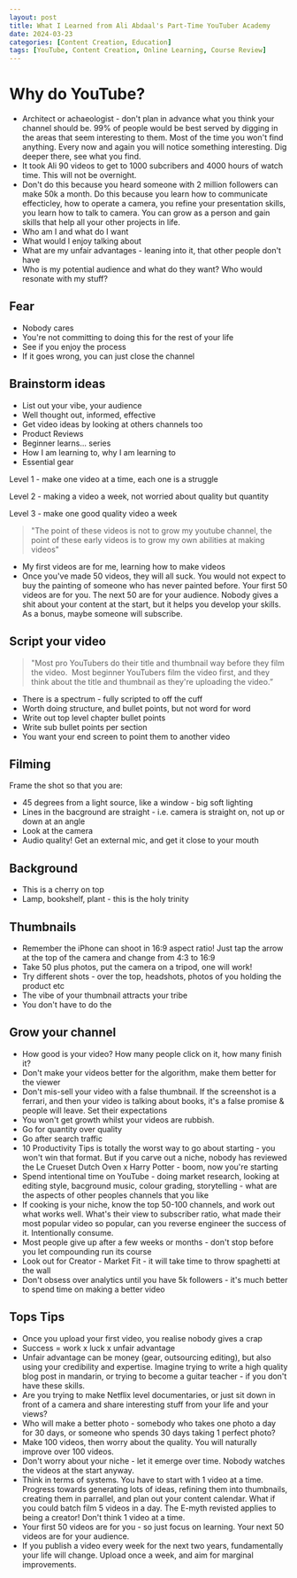 ```yaml
---
layout: post
title: What I Learned from Ali Abdaal's Part-Time YouTuber Academy
date: 2024-03-23
categories: [Content Creation, Education]
tags: [YouTube, Content Creation, Online Learning, Course Review]
---
```


# Why do YouTube?

- Architect or achaeologist - don't plan in advance what you think your channel should be. 99% of people would be best served by digging in the areas that seem interesting to them. Most of the time you won't find anything. Every now and again you will notice something interesting. Dig deeper there, see what you find.
- It took Ali 90 videos to get to 1000 subcribers and 4000 hours of watch time. This will not be overnight.
- Don't do this because you heard someone with 2 million followers can make 50k a month. Do this because you learn how to communicate effecticley, how to operate a camera, you refine your presentation skills, you learn how to talk to camera. You can grow as a person and gain skills that help all your other projects in life.
- Who am I and what do I want
- What would I enjoy talking about
- What are my unfair advantages - leaning into it, that other people don't have
- Who is my potential audience and what do they want? Who would resonate with my stuff?

## Fear

- Nobody cares 
- You're not committing to doing this for the rest of your life
- See if you enjoy the process
- If it goes wrong, you can just close the channel 

## Brainstorm ideas

- List out your vibe, your audience
- Well thought out, informed, effective
- Get video ideas by looking at others channels too
- Product Reviews
- Beginner learns... series
- How I am learning to, why I am learning to
- Essential gear

Level 1 - make one video at a time, each one is a struggle

Level 2 - making a video a week, not worried about quality but quantity

Level 3 - make one good quality video a week

> "The point of these videos is not to grow my youtube channel, the point of these early videos is to grow my own abilities at making videos"

- My first videos are for me, learning how to make videos
- Once you've made 50 videos, they will all suck. You would not expect to buy the painting of someone who has never painted before. Your first 50 videos are for you. The next 50 are for your audience. Nobody gives a shit about your content at the start, but it helps you develop your skills. As a bonus, maybe someone will subscribe.

## Script your video

> "Most pro YouTubers do their title and thumbnail way before they film the video. &nbsp;Most beginner YouTubers film the video first, and they think about the title and thumbnail as they're uploading the video.”

- There is a spectrum - fully scripted to off the cuff
- Worth doing structure, and bullet points, but not word for word
- Write out top level chapter bullet points
- Write sub bullet points per section
- You want your end screen to point them to another video

## Filming

Frame the shot so that you are:

- 45 degrees from a light source, like a window - big soft lighting
- Lines in the bacground are straight - i.e. camera is straight on, not up or down at an angle
- Look at the camera
- Audio quality! Get an external mic, and get it close to your mouth

## Background

- This is a cherry on top
- Lamp, bookshelf, plant - this is the holy trinity 

## Thumbnails

- Remember the iPhone can shoot in 16:9 aspect ratio! Just tap the arrow at the top of the camera and change from 4:3 to 16:9
- Take 50 plus photos, put the camera on a tripod, one will work!
- Try different shots - over the top, headshots, photos of you holding the product etc
- The vibe of your thumbnail attracts your tribe
- You don't have to do the 

## Grow your channel

- How good is your video? How many people click on it, how many finish it?
- Don't make your videos better for the algorithm, make them better for the viewer
- Don't mis-sell your video with a false thumbnail. If the screenshot is a ferrari, and then your video is talking about books, it's a false promise & people will leave. Set their expectations
- You won't get growth whilst your videos are rubbish.
- Go for quantity over quality 
- Go after search traffic
- 10 Productivity Tips is totally the worst way to go about starting - you won't win that format. But if you carve out a niche, nobody has reviewed the Le Crueset Dutch Oven x Harry Potter - boom, now you're starting
- Spend intentional time on YouTube - doing market research, looking at editing style, bacground music, colour grading, storytelling - what are the aspects of other peoples channels that you like
- If cooking is your niche, know the top 50-100 channels, and work out what works well. What's their view to subscriber ratio, what made their most popular video so popular, can you reverse engineer the success of it. Intentionally consume.
- Most people give up after a few weeks or months - don't stop before you let compounding run its course 
- Look out for Creator - Market Fit - it will take time to throw spaghetti at the wall
- Don't obsess over analytics until you have 5k followers - it's much better to spend time on making a better video 

## Tops Tips

- Once you upload your first video, you realise nobody gives a crap
- Success = work x luck x unfair advantage
- Unfair advantage can be money (gear, outsourcing editing), but also using your credibility and expertise. Imagine trying to write a high quality blog post in mandarin, or trying to become a guitar teacher - if you don't have these skills. 
- Are you trying to make Netflix level documentaries, or just sit down in front of a camera and share interesting stuff from your life and your views?
- Who will make a better photo - somebody who takes one photo a day for 30 days, or someone who spends 30 days taking 1 perfect photo?
- Make 100 videos, then worry about the quality. You will naturally improve over 100 videos.
- Don't worry about your niche - let it emerge over time. Nobody watches the videos at the start anyway.
- Think in terms of systems. You have to start with 1 video at a time. Progress towards generating lots of ideas, refining them into thumbnails, creating them in parrallel, and plan out your content calendar. What if you could batch film 5 videos in a day. The E-myth revisted applies to being a creator! Don't think 1 video at a time.
- Your first 50 videos are for you - so just focus on learning. Your next 50 videos are for your audience.
- If you publish a video every week for the next two years, fundamentally your life will change. Upload once a week, and aim for marginal improvements.
